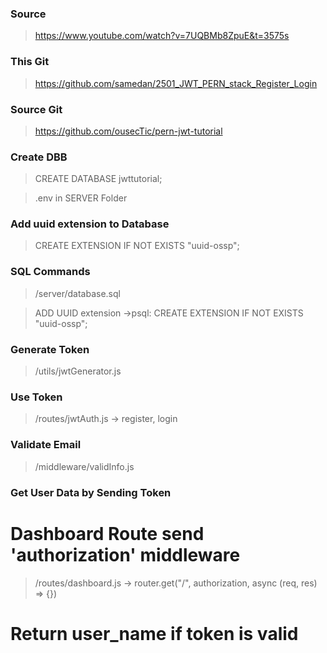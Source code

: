 ### Source

> https://www.youtube.com/watch?v=7UQBMb8ZpuE&t=3575s

### This Git

> https://github.com/samedan/2501_JWT_PERN_stack_Register_Login

### Source Git

> https://github.com/ousecTic/pern-jwt-tutorial

### Create DBB

> CREATE DATABASE jwttutorial;

> .env in SERVER Folder

### Add uuid extension to Database

> CREATE EXTENSION IF NOT EXISTS "uuid-ossp";

### SQL Commands

> /server/database.sql

> ADD UUID extension ->psql: CREATE EXTENSION IF NOT EXISTS "uuid-ossp";

### Generate Token

> /utils/jwtGenerator.js

### Use Token

> /routes/jwtAuth.js -> register, login

### Validate Email

> /middleware/validInfo.js

### Get User Data by Sending Token

# Dashboard Route send 'authorization' middleware

> /routes/dashboard.js -> router.get("/", authorization, async (req, res) => {})

# Return user_name if token is valid
